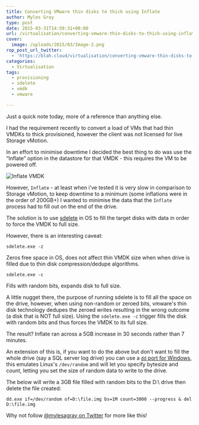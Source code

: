 ```yaml
---
title: Converting VMware thin disks to thick using Inflate
author: Myles Gray
type: post
date: 2015-03-31T14:59:31+00:00
url: /virtualisation/converting-vmware-thin-disks-to-thick-using-inflate/
cover:
  image: /uploads/2015/03/Image-2.png
rop_post_url_twitter:
  - 'https://blah.cloud/virtualisation/converting-vmware-thin-disks-to-thick-using-inflate/?utm_source=ReviveOldPost&utm_medium=social&utm_campaign=ReviveOldPost'
categories:
  - Virtualisation
tags:
  - provisioning
  - sdelete
  - vmdk
  - vmware

---
```

Just a quick note today, more of a reference than anything else.

I had the requirement recently to convert a load of VMs that had thin VMDKs to thick provisioned, however the client was not licensed for live Storage vMotion.

In an effort to minimise downtime I decided the best thing to do was use the &#8220;Inflate&#8221; option in the datastore for that VMDK - this requires the VM to be powered off.<!--more-->

![Inflate VMDK][1] 

However, `Inflate` - at least when i've tested it is very slow in comparison to Storage vMotion, to keep downtime to a minimum (some inflations were in the order of 200GB+) I wanted to minimise the data that the `Inflate` process had to fill out on the end of the drive.

The solution is to use [sdelete][2] in OS to fill the target disks with data in order to force the VMDK to full size.

However, there is an interesting caveat:

    sdelete.exe -z
    

Zeros free space in OS, does not affect thin VMDK size when when drive is filled due to thin disk compression/dedupe algorithms.

    sdelete.exe -c
    

Fills with random bits, expands disk to full size.

A little nugget there, the purpose of running sdelete is to fill all the space on the drive, however, when using non-random or zeroed bits, vmware's thin disk technology dedupes the zeroed writes resulting in the wrong outcome (a disk that is NOT full size). Using the `sdelete.exe -c` trigger fills the disk with random bits and thus forces the VMDK to its full size.

The result? Inflate ran across a 5GB increase in 30 seconds rather than 7 minutes.

An extension of this is, if you want to do the above but don't want to fill the whole drive (say a SQL server log drive) you can use a [`dd` port for Windows][3], this emulates Linux's `/dev/random` and will let you specify bytesize and count, letting you set the size of random data to write to the drive.

The below will write a 3GB file filled with random bits to the D:\ drive then delete the file created:

    dd.exe if=/dev/random of=D:\file.img bs=1M count=3000 --progress & del D:\file.img
    

Why not follow [@mylesagray on Twitter][4] for more like this!

 [1]: /uploads/2015/03/Image-2.png
 [2]: https://technet.microsoft.com/en-us/sysinternals/bb897443.aspx
 [3]: http://www.chrysocome.net/downloads/dd-0.6beta3.zip
 [4]: https://twitter.com/mylesagray